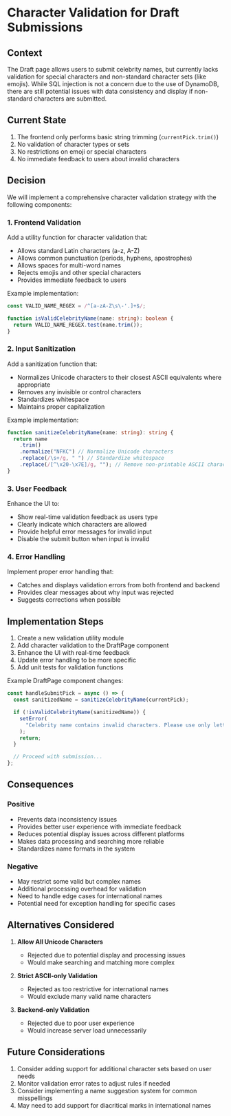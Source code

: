 # Character Validation for Draft Submissions

## Context

The Draft page allows users to submit celebrity names, but currently lacks validation for special characters and non-standard character sets (like emojis). While SQL injection is not a concern due to the use of DynamoDB, there are still potential issues with data consistency and display if non-standard characters are submitted.

## Current State

1. The frontend only performs basic string trimming (`currentPick.trim()`)
2. No validation of character types or sets
3. No restrictions on emoji or special characters
4. No immediate feedback to users about invalid characters

## Decision

We will implement a comprehensive character validation strategy with the following components:

### 1. Frontend Validation

Add a utility function for character validation that:

- Allows standard Latin characters (a-z, A-Z)
- Allows common punctuation (periods, hyphens, apostrophes)
- Allows spaces for multi-word names
- Rejects emojis and other special characters
- Provides immediate feedback to users

Example implementation:

```typescript
const VALID_NAME_REGEX = /^[a-zA-Z\s\-'.]+$/;

function isValidCelebrityName(name: string): boolean {
  return VALID_NAME_REGEX.test(name.trim());
}
```

### 2. Input Sanitization

Add a sanitization function that:

- Normalizes Unicode characters to their closest ASCII equivalents where appropriate
- Removes any invisible or control characters
- Standardizes whitespace
- Maintains proper capitalization

Example implementation:

```typescript
function sanitizeCelebrityName(name: string): string {
  return name
    .trim()
    .normalize("NFKC") // Normalize Unicode characters
    .replace(/\s+/g, " ") // Standardize whitespace
    .replace(/[^\x20-\x7E]/g, ""); // Remove non-printable ASCII characters
}
```

### 3. User Feedback

Enhance the UI to:

- Show real-time validation feedback as users type
- Clearly indicate which characters are allowed
- Provide helpful error messages for invalid input
- Disable the submit button when input is invalid

### 4. Error Handling

Implement proper error handling that:

- Catches and displays validation errors from both frontend and backend
- Provides clear messages about why input was rejected
- Suggests corrections when possible

## Implementation Steps

1. Create a new validation utility module
2. Add character validation to the DraftPage component
3. Enhance the UI with real-time feedback
4. Update error handling to be more specific
5. Add unit tests for validation functions

Example DraftPage component changes:

```typescript
const handleSubmitPick = async () => {
  const sanitizedName = sanitizeCelebrityName(currentPick);

  if (!isValidCelebrityName(sanitizedName)) {
    setError(
      "Celebrity name contains invalid characters. Please use only letters, spaces, hyphens, and apostrophes."
    );
    return;
  }

  // Proceed with submission...
};
```

## Consequences

### Positive

- Prevents data inconsistency issues
- Provides better user experience with immediate feedback
- Reduces potential display issues across different platforms
- Makes data processing and searching more reliable
- Standardizes name formats in the system

### Negative

- May restrict some valid but complex names
- Additional processing overhead for validation
- Need to handle edge cases for international names
- Potential need for exception handling for specific cases

## Alternatives Considered

1. **Allow All Unicode Characters**

   - Rejected due to potential display and processing issues
   - Would make searching and matching more complex

2. **Strict ASCII-only Validation**

   - Rejected as too restrictive for international names
   - Would exclude many valid name characters

3. **Backend-only Validation**
   - Rejected due to poor user experience
   - Would increase server load unnecessarily

## Future Considerations

1. Consider adding support for additional character sets based on user needs
2. Monitor validation error rates to adjust rules if needed
3. Consider implementing a name suggestion system for common misspellings
4. May need to add support for diacritical marks in international names
